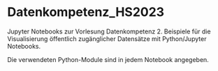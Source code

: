 # Datenkompetenz_HS2023
Jupyter Notebooks zur Vorlesung Datenkompetenz 2. Beispiele für die Visualisierung öffentlich zugänglicher Datensätze mit Python/Jupyter Notebooks.

Die verwendeten Python-Module sind in jedem Notebook angegeben.  
